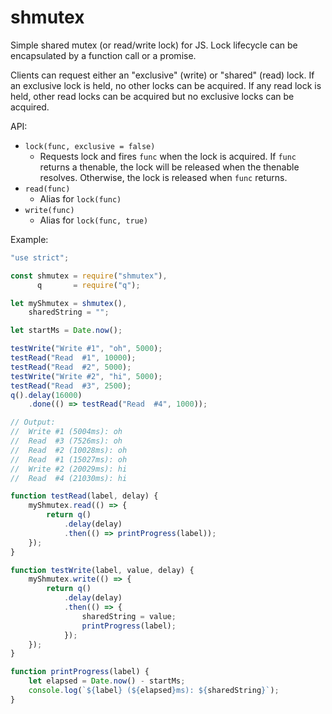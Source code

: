 # shmutex
Simple shared mutex (or read/write lock) for JS. Lock lifecycle can be encapsulated by a function call or a promise.

Clients can request either an "exclusive" (write) or "shared" (read) lock. If an exclusive lock is held, no other locks can be acquired. If any read lock is held, other read locks can be acquired but no exclusive locks can be acquired.

API:

- `lock(func, exclusive = false)`
  - Requests lock and fires `func` when the lock is acquired. If `func` returns a thenable, the lock will be released when the thenable resolves. Otherwise, the lock is released when `func` returns.
- `read(func)`
  - Alias for `lock(func)`
- `write(func)`
  - Alias for `lock(func, true)`

Example:

```javascript
"use strict";

const shmutex = require("shmutex"),
      q       = require("q");

let myShmutex = shmutex(),
    sharedString = "";

let startMs = Date.now();

testWrite("Write #1", "oh", 5000);
testRead("Read  #1", 10000);
testRead("Read  #2", 5000);
testWrite("Write #2", "hi", 5000);
testRead("Read  #3", 2500);
q().delay(16000)
    .done(() => testRead("Read  #4", 1000));

// Output:
//  Write #1 (5004ms): oh
//  Read  #3 (7526ms): oh
//  Read  #2 (10028ms): oh
//  Read  #1 (15027ms): oh
//  Write #2 (20029ms): hi
//  Read  #4 (21030ms): hi

function testRead(label, delay) {
    myShmutex.read(() => {
        return q()
            .delay(delay)
            .then(() => printProgress(label));
    });
}

function testWrite(label, value, delay) {
    myShmutex.write(() => {
        return q()
            .delay(delay)
            .then(() => {
                sharedString = value;
                printProgress(label);
            });
    });
}

function printProgress(label) {
    let elapsed = Date.now() - startMs;
    console.log(`${label} (${elapsed}ms): ${sharedString}`);
}
```
